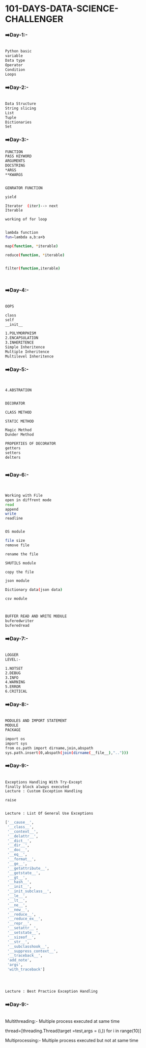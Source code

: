 # **101-DAYS-DATA-SCIENCE-CHALLENGER**


### **➡️Day-1:-** 
```bash

Python basic
variable
Data type
Operator
Condition
Loops
```

### **➡️Day-2:-**

```bash

Data Structure
String slicing
List 
Tuple
Dictionaries
Set
```

### **➡️Day-3:-**

```bash
FUNCTION
PASS KEYWORD
ARGUMENTS
DOCSTRING
*ARGS
**KWARGS


GENRATOR FUNCTION

yield

Iterator  (iter)--> next
Iterable

working of for loop


lambda function
fun=lambda a,b:a+b

map(function, *iterable)

reduce(function, *iterable)


filter(function,iterable)




```


### **➡️Day-4:-**
```bash

OOPS

class
self
__init__

1.POLYMORPHISM
2.ENCAPSULATION
3.INHERITENCE
Simple Inheritence
Multiple Inheritence
Multilevel Inheritence


```

### **➡️Day-5:-**
```bash


4.ABSTRATION


DECORATOR

CLASS METHOD

STATIC METHOD

Magic Method
Dunder Method

PROPERTIES OF DECORATOR
getters
setters
delters



```

### **➡️Day-6:-**
```bash


Working with File
open in diffrent mode
read
append
write
readline


OS module

file size
remove file

rename the file

SHUTILS module

copy the file

json module

Dictionary data(json data)

csv module



BUFFER READ AND WRITE MODULE
buferedwriter
buferedread

```




### **➡️Day-7:-**
```bash

LOGGER 
LEVEL:-

1.NOTSET
2.DEBUG
3.INFO
4.WARNING
5.ERROR
6.CRITICAL

```
### **➡️Day-8:-**
```bash

MODULES AND IMPORT STATEMENT
MODULE
PACKAGE
```
```bash
import os
import sys
from os.path import dirname,join,abspath
sys.path.insert(0,abspath(join(dirname(__file__),"..")))
```


### **➡️Day-9:-**
```bash

Exceptions Handling With Try-Except
finally block always executed
Lecture : Custom Exception Handling

raise


Lecture : List Of General Use Exceptions

['__cause__',
 '__class__',
 '__context__',
 '__delattr__',
 '__dict__',
 '__dir__',
 '__doc__',
 '__eq__',
 '__format__',
 '__ge__',
 '__getattribute__',
 '__getstate__',
 '__gt__',
 '__hash__',
 '__init__',
 '__init_subclass__',
 '__le__',
 '__lt__',
 '__ne__',
 '__new__',
 '__reduce__',
 '__reduce_ex__',
 '__repr__',
 '__setattr__',
 '__setstate__',
 '__sizeof__',
 '__str__',
 '__subclasshook__',
 '__suppress_context__',
 '__traceback__',
 'add_note',
 'args',
 'with_traceback']




Lecture : Best Practice Exception Handling


```

### **➡️Day-9:-**
```bash
```
Multithreading:-
Multiple process executed  at same time

thread=[threading.Thread(target =test,args = (i,)) for i in range(10)]


Multiprocessing:-
Multiple process executed but not at same time









```